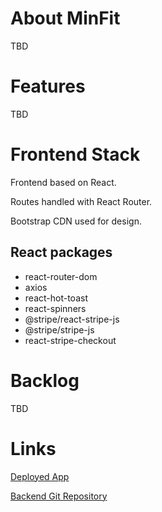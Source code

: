 # About MinFit

TBD

# Features

TBD

# Frontend Stack

Frontend based on React.

Routes handled with React Router.

Bootstrap CDN used for design.

## React packages

- react-router-dom
- axios
- react-hot-toast
- react-spinners
- @stripe/react-stripe-js
- @stripe/stripe-js
- react-stripe-checkout

# Backlog

TBD

# Links

[Deployed App](https://minfitapp.netlify.app/)

[Backend Git Repository](https://github.com/fannyarles/capsule-wardrobe-server)
